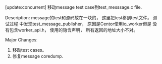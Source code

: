 [update:concurrent] 移动message test case到test_messsage.c file.

Description:
message的test和源码放在一块的， 这里把test移到test文件。 测试过程
中发现test_message_publisher， 原因是Centor使用io_worker但是
没有包含worker_api.h， 使用的隐含声明， 所有返回的地址大小不对。

Major Changes:
1. 移动test cases。
2. 修复message coredump.